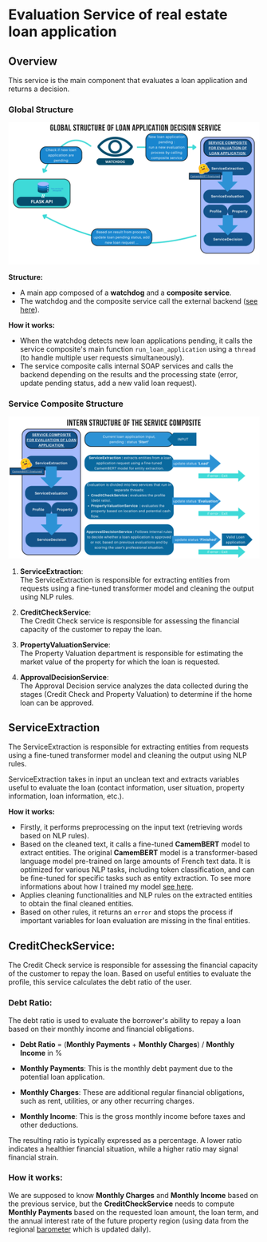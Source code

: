 # Evaluation Service of real estate loan application

## Overview 
This service is the main component that evaluates a loan application and returns a decision.
### Global Structure 
![global_sch](https://github.com/mchianale/loan_request_application/blob/main/docs/global_sch_composite.png)

**Structure:**
- A main app composed of a **watchdog** and a **composite service**.
- The watchdog and the composite service call the external backend ([see here](https://github.com/mchianale/loan_request_application/edit/main/backend/README.md)).

**How it works:**
- When the watchdog detects new loan applications pending, it calls the service composite's main function `run_loan_application` using a `thread` (to handle multiple user requests simultaneously).
- The service composite calls internal SOAP services and calls the backend depending on the results and the processing state (error, update pending status, add a new valid loan request).

### Service Composite Structure
![sch](https://github.com/mchianale/loan_request_application/blob/main/docs/compo.png)

1. **ServiceExtraction**:  
The ServiceExtraction is responsible for extracting entities from requests using a fine-tuned transformer model and cleaning the output using NLP rules.

2. **CreditCheckService**:  
The Credit Check service is responsible for assessing the financial capacity of the customer to repay the loan.

3. **PropertyValuationService**:  
The Property Valuation department is responsible for estimating the market value of the property for which the loan is requested.

4. **ApprovalDecisionService**:  
The Approval Decision service analyzes the data collected during the stages (Credit Check and Property Valuation) to determine if the home loan can be approved.

## ServiceExtraction  
The ServiceExtraction is responsible for extracting entities from requests using a fine-tuned transformer model and cleaning the output using NLP rules.

ServiceExtraction takes in input an unclean text and extracts variables useful to evaluate the loan (contact information, user situation, property information, loan information, etc.).

**How it works:**
- Firstly, it performs preprocessing on the input text (retrieving words based on NLP rules).
- Based on the cleaned text, it calls a fine-tuned **CamemBERT** model to extract entities. The original **CamemBERT** model is a transformer-based language model pre-trained on large amounts of French text data. It is optimized for various NLP tasks, including token classification, and can be fine-tuned for specific tasks such as entity extraction. To see more informations about how I trained my model [see here](https://github.com/mchianale/camemBERT-entities-extraction).
- Applies cleaning functionalities and NLP rules on the extracted entities to obtain the final cleaned entities.
- Based on other rules, it returns an `error` and stops the process if important variables for loan evaluation are missing in the final entities.

## CreditCheckService:

The Credit Check service is responsible for assessing the financial capacity of the customer to repay the loan. Based on useful entities to evaluate the profile, this service calculates the debt ratio of the user.

### Debt Ratio:

The debt ratio is used to evaluate the borrower's ability to repay a loan based on their monthly income and financial obligations.

- **Debt Ratio** = (**Monthly Payments** + **Monthly Charges**) / **Monthly Income** in %

- **Monthly Payments**: This is the monthly debt payment due to the potential loan application.
- **Monthly Charges**: These are additional regular financial obligations, such as rent, utilities, or any other recurring charges.
- **Monthly Income**: This is the gross monthly income before taxes and other deductions.

The resulting ratio is typically expressed as a percentage. A lower ratio indicates a healthier financial situation, while a higher ratio may signal financial strain.

### How it works:

We are supposed to know **Monthly Charges** and **Monthly Income** based on the previous service, but the **CreditCheckService** needs to compute **Monthly Payments** based on the requested loan amount, the loan term, and the annual interest rate of the future property region (using data from the regional [barometer](https://www.empruntis.com/financement/actualites/barometres_regionaux.php) which is updated daily).


  
